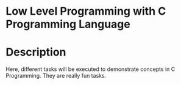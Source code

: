 # Low Level Programming with C Programming Language

# Description 
Here, different tasks will be executed to demonstrate concepts in C Programming. They are really fun tasks.
